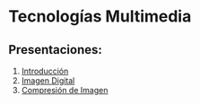 # Tecnologías Multimedia

## Presentaciones:

1. [Introducción](https://docs.google.com/presentation/d/e/2PACX-1vRwF9319d3DsYBsJcmMYQZzxGtoxAoC-p_EoNfjzO-gm8UurBlilPsSRRNdWFO5ZZlvhLMdXj21J7vX/pub?start=false&loop=false&delayms=3000)
2. [Imagen Digital](https://docs.google.com/presentation/d/e/2PACX-1vRom2yv2YodQq1ZQpW4hc8wHSfFlHsGnRMztyZOxlFGws5_rcmVF2q2EGOf43ivEdKYrhSGqBM4U6vw/pub?start=false&loop=false&delayms=3000)
3. [Compresión de Imagen](https://docs.google.com/presentation/d/e/2PACX-1vRnicNetLfItrpZLZ2U83iOCGFQ8V3x0fhsGdDxJDPGIItRIjwbg2YqKjQgl6ge6MbvF2IfwEFS9A5x/pub?start=false&loop=false&delayms=3000)
